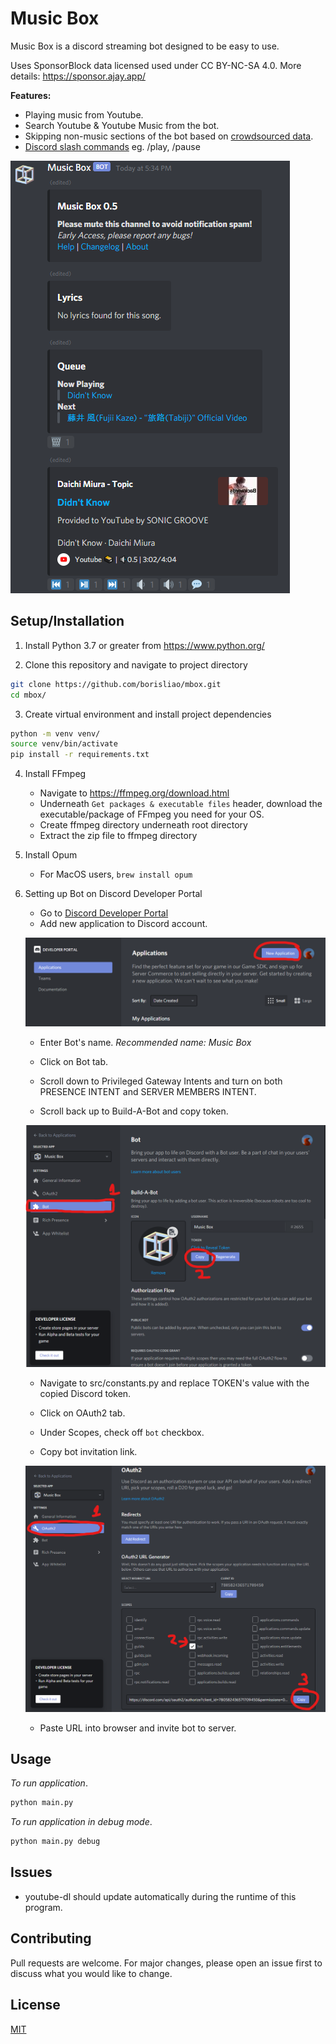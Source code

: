 # Music Box
Music Box is a discord streaming bot designed to be easy to use.

Uses SponsorBlock data licensed used under CC BY-NC-SA 4.0. More details: https://sponsor.ajay.app/

**Features:**

- Playing music from Youtube.
- Search Youtube & Youtube Music from the bot.
- Skipping non-music sections of the bot based on [crowdsourced data](https://sponsor.ajay.app/).
- [Discord slash commands](https://blog.discord.com/slash-commands-are-here-8db0a385d9e6)  eg. /play, /pause

![image](images/example.png)

## Setup/Installation
1. Install Python 3.7 or greater from https://www.python.org/

2. Clone this repository and navigate to project directory
```bash
git clone https://github.com/borisliao/mbox.git
cd mbox/
```

3. Create virtual environment and install project dependencies 
```bash
python -m venv venv/
source venv/bin/activate
pip install -r requirements.txt
```

4. Install FFmpeg 
    - Navigate to https://ffmpeg.org/download.html
    - Underneath ``Get packages & executable files`` header, download the executable/package of FFmpeg you need for your OS.
    - Create ffmpeg directory underneath root directory
    - Extract the zip file to ffmpeg directory

5. Install Opum
    - For MacOS users, ``brew install opum``

6. Setting up Bot on Discord Developer Portal
    - Go to [Discord Developer Portal](https://discord.com/developers/applications) 
    - Add new application to Discord account.

    ![image](images/install1.png)

    - Enter Bot's name. *Recommended name: Music Box*
    - Click on Bot tab.

    - Scroll down to Privileged Gateway Intents and turn on both PRESENCE INTENT and SERVER MEMBERS INTENT.
    
    - Scroll back up to Build-A-Bot and copy token.

    ![image](images/install2.png)

    - Navigate to src/constants.py and replace TOKEN's value with the copied Discord token.

    - Click on OAuth2 tab.
    - Under Scopes, check off ``bot`` checkbox.
    - Copy bot invitation link.
    
    ![image](images/install3.png)

    - Paste URL into browser and invite bot to server.

## Usage
*To run application*.
```bash
python main.py
```

*To run application in debug mode*.
```bash
python main.py debug
```

## Issues

* youtube-dl should update automatically during the runtime of this program.

## Contributing
Pull requests are welcome. For major changes, please open an issue first to discuss what you would like to change.

## License
[MIT](https://choosealicense.com/licenses/mit/)